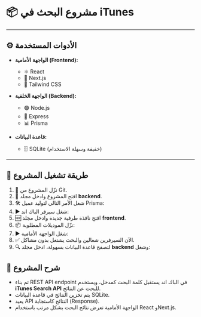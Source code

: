 # 📦 مشروع البحث في iTunes

---

## ⚙️ الأدوات المستخدمة

- **الواجهة الأمامية (Frontend):**

  - ⚛️ React
  - 🚀 Next.js
  - 🎨 Tailwind CSS

- **الواجهة الخلفية (Backend):**

  - 🟢 Node.js
  - 📡 Express
  - 📊 Prisma

- **قاعدة البيانات:**
  - 🗄️ SQLite (خفيفة وسهلة الاستخدام)

---

## 🚀 طريقة تشغيل المشروع

1. 🔽 نزّل المشروع من Git.
2. 📂 افتح المشروع وادخل مجلد **backend**.
3. 🛠️ شغل الأمر التالي لتوليد عميل Prisma:
4. ▶️ شغل سيرفر الباك اند:
5. 🆕 افتح نافذة طرفية جديدة وادخل مجلد **frontend**.
6. 📦 نزّل الموديلات المطلوبة:
7. ▶️ شغل الواجهة الأمامية:
8. ✅ الآن السيرفرين شغالين والبحث يشتغل بدون مشاكل.
9. 🔍 لتصفح قاعدة البيانات بسهولة، ادخل مجلد **backend** وشغل:

## 📝 شرح المشروع

- تم بناء REST API endpoint في الباك اند يستقبل كلمة البحث كمدخل، ويستخدم **iTunes Search API** للبحث عن النتائج.
- يتم تخزين النتائج في قاعدة البيانات SQLite.
- يعيد API النتائج كاستجابة (Response).
- الواجهة الأمامية تعرض نتائج البحث بشكل مرتب باستخدام React وNext.js.
